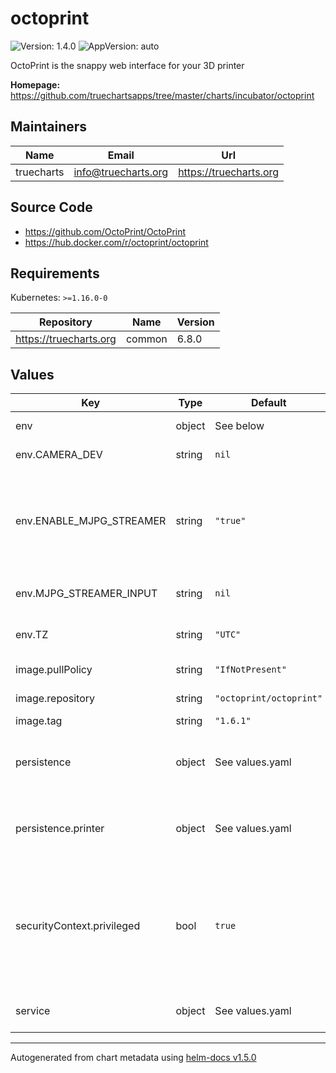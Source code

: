 # octoprint

![Version: 1.4.0](https://img.shields.io/badge/Version-1.4.0-informational?style=flat-square) ![AppVersion: auto](https://img.shields.io/badge/AppVersion-auto-informational?style=flat-square)

OctoPrint is the snappy web interface for your 3D printer

**Homepage:** <https://github.com/truechartsapps/tree/master/charts/incubator/octoprint>

## Maintainers

| Name | Email | Url |
| ---- | ------ | --- |
| truecharts | info@truecharts.org | https://truecharts.org |

## Source Code

* <https://github.com/OctoPrint/OctoPrint>
* <https://hub.docker.com/r/octoprint/octoprint>

## Requirements

Kubernetes: `>=1.16.0-0`

| Repository | Name | Version |
|------------|------|---------|
| https://truecharts.org | common | 6.8.0 |

## Values

| Key | Type | Default | Description |
|-----|------|---------|-------------|
| env | object | See below | environment variables. |
| env.CAMERA_DEV | string | `nil` | MJPG Streamer camera device |
| env.ENABLE_MJPG_STREAMER | string | `"true"` | Enable MJPG Streamer Enable this to ensure camera streaming is enabled you add a video device. |
| env.MJPG_STREAMER_INPUT | string | `nil` | MJPG Streamer input parameters |
| env.TZ | string | `"UTC"` | Set the container timezone |
| image.pullPolicy | string | `"IfNotPresent"` | image pull policy |
| image.repository | string | `"octoprint/octoprint"` | image repository |
| image.tag | string | `"1.6.1"` | image tag |
| persistence | object | See values.yaml | Configure persistence settings for the chart under this key. |
| persistence.printer | object | See values.yaml | Configure a hostPathMount to mount a USB device in the container. |
| securityContext.privileged | bool | `true` | (bool) Privileged securityContext may be required if USB devics are accessed directly through the host machine |
| service | object | See values.yaml | Configures service settings for the chart. |

----------------------------------------------
Autogenerated from chart metadata using [helm-docs v1.5.0](https://github.com/norwoodj/helm-docs/releases/v1.5.0)
